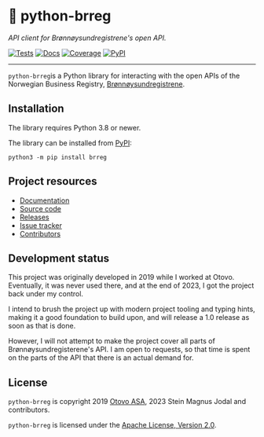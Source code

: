 # &#x1F4C7; python-brreg

_API client for Brønnøysundregistrene's open API._

[![Tests](https://img.shields.io/github/actions/workflow/status/jodal/python-brreg/tests.yml?branch=main)](https://github.com/jodal/python-brreg/actions/workflows/tests.yml)
[![Docs](https://img.shields.io/readthedocs/brreg)](https://brreg.readthedocs.io/en/latest/)
[![Coverage](https://img.shields.io/codecov/c/gh/jodal/python-brreg)](https://codecov.io/gh/jodal/python-brreg)
[![PyPI](https://img.shields.io/pypi/v/brreg)](https://pypi.org/project/brreg/)

---

`python-brreg`is a Python library for interacting with the open APIs of the
Norwegian Business Registry, [Brønnøysundregistrene](https://www.brreg.no/).

## Installation

The library requires Python 3.8 or newer.

The library can be installed from [PyPI](https://pypi.org/project/brreg/):

```
python3 -m pip install brreg
```

## Project resources

- [Documentation](https://brreg.readthedocs.io/)
- [Source code](https://github.com/jodal/python-brreg)
- [Releases](https://github.com/jodal/python-brreg/releases)
- [Issue tracker](https://github.com/jodal/python-brreg/issues)
- [Contributors](https://github.com/jodal/python-brreg/graphs/contributors)

## Development status

This project was originally developed in 2019 while I worked at Otovo.
Eventually, it was never used there, and at the end of 2023, I got the project
back under my control.

I intend to brush the project up with modern project tooling and typing hints,
making it a good foundation to build upon, and will release a 1.0 release as
soon as that is done.

However, I will not attempt to make the project cover all parts of
Brønnøysundregisterene's API. I am open to requests, so that time is spent
on the parts of the API that there is an actual demand for.

## License

`python-brreg` is copyright
2019 [Otovo ASA](https://www.otovo.com/),
2023 Stein Magnus Jodal and contributors.

`python-brreg` is licensed under the
[Apache License, Version 2.0](https://www.apache.org/licenses/LICENSE-2.0).
